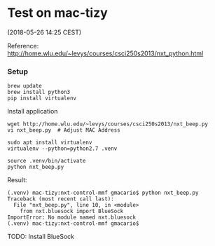 # Test on mac-tizy

(2018-05-26 14:25 CEST)

Reference: <http://home.wlu.edu/~levys/courses/csci250s2013/nxt_python.html>

### Setup

```
brew update
brew install python3
pip install virtualenv
```

Install application

```
wget http://home.wlu.edu/~levys/courses/csci250s2013/nxt_beep.py
vi nxt_beep.py  # Adjust MAC Address

sudo apt install virtualenv
virtualenv --python=python2.7 .venv

source .venv/bin/activate
python nxt_beep.py
```

Result:

```
(.venv) mac-tizy:nxt-control-mmf gmacario$ python nxt_beep.py
Traceback (most recent call last):
  File "nxt_beep.py", line 10, in <module>
    from nxt.bluesock import BlueSock
ImportError: No module named nxt.bluesock
(.venv) mac-tizy:nxt-control-mmf gmacario$
```

TODO: Install BlueSock

<!-- EOF -->

